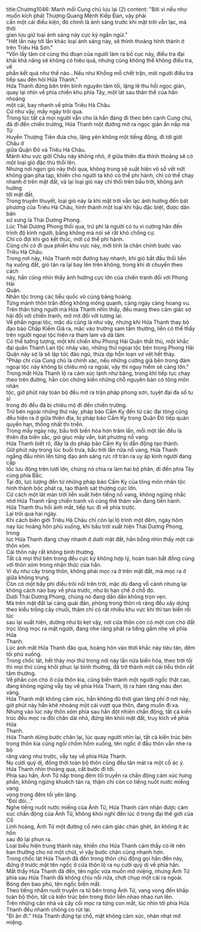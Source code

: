 title:Chương1046: Manh mối Cung chủ lưu lại (2)
content:
"Bởi vì nếu như muốn kích phát Thượng Quang Mệnh Kiếp Đan, vậy phải<br>cần một cái điều kiện, đó chính là ánh sáng trước khi mặt trời vẫn lạc, mà thời<br>gian lưu giữ loại ánh sáng này cực kỳ ngắn ngủi."<br>"Hết lần này tới lần khác loại ánh sáng này, sẽ thỉnh thoảng hình thành ở<br>trên Triêu Hà Sơn."<br>"Vốn lấy tâm cơ cùng thủ đoạn của người làm ra bố cục này, điều tra đại<br>khái khả năng sẽ không có hiệu quả, nhưng cũng không thể không điều tra, về<br>phần kết quả như thế nào…Nếu như Khổng mỗ chết trận, mời người điều tra<br>tiếp sau đến hỏi Hứa Thanh."<br>Hứa Thanh đứng bên trên bình nguyên tăm tối, lặng lẽ thu hồi ngọc giản,<br>quay lại nhìn về phía chiến khu phía Tây, một lát sau thân thể của hắn nhoáng<br>một cái, bay nhanh về phía Triêu Hà Châu.<br>Cứ như vậy, mấy ngày trôi qua.<br>Trong lúc tất cả mọi người vẫn cho là hắn đang đi theo bên cạnh Cung chủ,<br>đã đi đến chiến trường, Hứa Thanh một đường mở ra ngọc giản ẩn nấp mà Tử<br>Huyền Thượng Tiên đưa cho, lặng yên không một tiếng động, đi tới giới Châu ở<br>giữa Quận Đô và Triêu Hà Châu.<br>Mảnh khu vực giới Châu này không nhỏ, ở giữa thiên địa thỉnh thoảng sẽ có<br>một loại gió đặc thù thổi lên.<br>Nhưng nơi ngọn gió này thổi qua, không trung sẽ xuất hiện vô số vết nứt<br>không gian pha tạp, khiến cho người ta khó có thể phi hành, chỉ có thể chạy<br>nhanh ở trên mặt đất, vả lại loại gió này chỉ thổi trên bầu trời, không ảnh hưởng<br>tới mặt đất.<br>Trong truyền thuyết, loại gió này là khi mặt trời vẫn lạc ảnh hướng đến bát<br>phương của Triêu Hà Châu, hình thành một loại khí hậu đặc biệt, được dân bản<br>xứ xưng là Thái Dương Phong.<br>Lúc Thái Dương Phong thổi qua, trừ phi là người có tu vi cường hãn đến<br>trình độ kinh người, bằng không mà nói sẽ rất khó chống cự.<br>Chỉ có đợi khi gió kết thúc, mới có thể phi hành.<br>Cũng chỉ có đi qua phiến khu vực này, mới tính là chân chính bước vào<br>Triêu Hà Châu.<br>Trong nơi này, Hứa Thanh một đường bay nhanh, khi gió bắt đầu thổi liền<br>hạ xuống đất, gió tản ra lại bay lên trên không, trong khi di chuyển theo cách<br>này, hắn cũng nhìn thấy ảnh hưởng cực lớn của chiến tranh đối với Phong Hải<br>Quận.<br>Nhân tộc trong các tiểu quốc vô cùng bàng hoàng.<br>Từng mảnh thôn trấn đồng không mông quạnh, càng ngày càng hoang vu.<br>Trên thân từng người mà Hứa Thanh nhìn thấy, đều mang theo cảm giác sợ<br>hãi đối với chiến tranh, mờ mịt đối với tương lai.<br>Về phần ngoại tộc, mặc dù cũng là như vậy, nhưng khi Hứa Thanh thay bộ<br>đạo bào Chấp Kiếm Giả ra, mặc vào trường sam tầm thường, liền có thể thấy<br>trên người ngoại tộc hiện ra tham lam và dã tâm.<br>Có thể tưởng tượng, một khi chiến khu Phong Hải Quận thất thủ, một khắc<br>đại quân Thánh Lan tộc nhảy vào, những thứ ngoại tộc bên trong Phong Hải<br>Quận này sợ là sẽ lập tức đào ngũ, thừa dịp hỗn loạn vơ vét hết thảy.<br>"Pháp chỉ của Cung chủ là chính xác, nếu những cường giả bên trong đám<br>ngoại tộc này không bị chiêu mộ ra ngoài, vậy thì nguy hiểm sẽ càng lớn."<br>Trong mắt Hứa Thanh lộ ra cảm xúc lạnh như băng, trong khi tiếp tục chạy<br>theo trên đường, hắn còn chứng kiến những chỗ nguyên bản có tông môn nhân<br>tộc, giờ phút này toàn bộ đều mở ra trận pháp phong sơn, tuyệt đại đa số tu sĩ<br>trong đó đều đã bị chiêu mộ đi đến chiến trường.<br>Trừ bên ngoài những thứ này, pháp bảo Cấm Kỵ đến từ các đại tông cũng<br>đều hiện ra ở giữa thiên địa, bị pháp bảo Cấm Kỵ trong Quận Đô tiếp quản<br>quyền hạn, thống nhất thi triển.<br>Trong mấy ngày này, bầu trời biến hóa hơn trăm lần, mỗi một lần đều là<br>thiên địa biến sắc, gió giục mây vần, bát phương nổ vang.<br>Hứa Thanh biết rõ, đây là do pháp bảo Cấm Kỵ bị dẫn động tạo thành.<br>Giờ phút này trong lúc buổi trưa, bầu trời lần nữa nổ vang, Hứa Thanh<br>ngẩng đầu nhìn lên từng đạo ánh sáng rực rỡ tràn ra uy áp kinh người đang cấp<br>tốc lưu động trên lưới lớn, chúng nó chia ra làm hai bộ phân, đi đến phía Tây<br>cùng phía Bắc.<br>Tại đó, lực lượng đến từ những pháp bảo Cấm Kỵ của tông môn nhân tộc<br>hình thành bộc phát ra, tạo thành sát thương cực lớn.<br>Cứ cách một lát màn trời liền xuất hiện tiếng nổ vang, không ngừng nhắc<br>nhở Hứa Thanh rằng chiến tranh vô cùng thê thảm vẫn đang tiến hành.<br>Hứa Thanh thu hồi ánh mắt, tiếp tục đi về phía trước.<br>Lại trôi qua hai ngày.<br>Khi cách biên giới Triêu Hà Châu chỉ còn lại lộ trình một đêm, ngày hôm<br>nay lúc hoàng hôn phủ xuống, khi bầu trời xuất hiện Thái Dương Phong, trong<br>lúc Hứa Thanh đang chạy nhanh ở dưới mặt đất, hắn bỗng nhìn thấy một cái<br>thôn xóm.<br>Cái thôn này rất không bình thường.<br>Tất cả mọi thứ bên trong đều cực kỳ không hợp lý, hoàn toàn bất đồng cùng<br>với thôn xóm trong nhận thức của hắn.<br>Ví dụ như cây trong thôn, không phải mọc ra ở trên mặt đất, mà mọc ra ở<br>giữa không trung.<br>Còn có một bầy phi điểu trôi nổi trên trời, mặc dù đang vỗ cánh nhưng lại<br>không cách nào bay về phía trước, như bị hạn chế ở chỗ đó.<br>Dưới Thái Dương Phong, chúng nó đang dần dần không trọn vẹn.<br>Mà trên mặt đất lại càng quái đản, phòng trong thôn rõ ràng đều xây dựng<br>theo kiểu trồng cây chuối, thậm chí có rất nhiều khu vực khi thì tan biến rồi lúc<br>sau lại xuất hiện, dường như bị kẹt vậy, nơi cửa thôn còn có một con chó đất<br>trọc lông mọc ra mặt người, đang nhe răng phát ra tiếng gầm nhẹ về phía Hứa<br>Thanh.<br>Lúc ánh mắt Hứa Thanh đảo qua, hoàng hôn vào thời khắc này tiêu tán, đêm<br>tối phủ xuống.<br>Trong chốc lát, hết thảy mọi thứ trong nơi này lần nữa biến hóa, theo trời tối<br>thì mọi thứ cũng khôi phục lại bình thường, đã trở thành một cái tiểu thôn rất<br>tầm thường.<br>Về phần con chó ở cửa thôn kia, cũng biến thành một người ngốc thật cao,<br>đang không ngừng vẫy tay về phía Hứa Thanh, lộ ra hàm răng màu đen vàng.<br>Hứa Thanh mặt không cảm xúc, hắn không đủ thời gian lãng phí ở nơi này,<br>giờ phút này hắn khẽ nhoáng một cái vượt qua thôn, đang muốn đi xa.<br>Nhưng vào lúc này thôn xóm phía sau hắn đột nhiên chấn động, tất cả kiến<br>trúc đều mọc ra đôi chân dài nhỏ, đứng lên khỏi mặt đất, truy kích về phía Hứa<br>Thanh.<br>Hứa Thanh dừng bước chân lại, lúc quay người nhìn lại, tất cả kiến trúc bên<br>trong thôn kia cũng ngồi chồm hổm xuống, tên ngốc ở đầu thôn vẫn nhe ra bộ<br>răng vàng như trước, vẫy tay về phía Hứa Thanh.<br>Nụ cười quỷ dị, đồng thời toàn bộ thôn cũng đều tản mát ra một cỗ ác ý.<br>Hứa Thanh nhìn thoáng qua, cất bước đi tới.<br>Phía sau hắn, Ảnh Tử nấp trong đêm tối truyền ra chấn động cảm xúc hưng<br>phấn, không ngừng khuếch tán ra, thậm chí còn có tiếng nuốt nước miếng vang<br>vọng trong đêm tối yên lặng.<br>"Đói đói..."<br>Nghe tiếng nuốt nước miếng của Ảnh Tử, Hứa Thanh cảm nhận được cảm<br>xúc chấn động của Ảnh Tử, không khỏi nghĩ đến lúc ở trong đại thế giới của Cổ<br>Linh hoàng, Ảnh Tử một đường cố nén cảm giác chán ghét, ăn không ít ác hồn<br>sau đó lại phun ra.<br>Loại biểu hiện trung thành này, khiến cho Hứa Thanh cảm thấy có lẽ nên<br>ban thưởng cho nó một chút, vì vậy bước chân cũng nhanh hơn.<br>Trong chốc lát Hứa Thanh đã đến trong thôn chủ động gọi hắn đến này,<br>đứng ở trước mặt tên ngốc ở cửa thôn lộ ra nụ cười quỷ dị về phía hắn.<br>Mắt thấy Hứa Thanh đã đến, tên ngốc vừa muốn mở miệng, nhưng Ảnh Tử<br>phía sau Hứa Thanh đã không chịu nổi nữa, chợt chụp một cái ra ngoài.<br>Bóng đen bao phủ, tên ngốc biến mất.<br>Theo tiếng nhấm nuốt truyền ra từ bên trong Ảnh Tử, vang vọng đến khắp<br>toàn bộ thôn, tất cả kiến trúc bên trong thôn liền nhao nhao run lên.<br>Trên những căn nhà và cây cối mọc ra từng con mắt, lúc nhìn tới phía Hứa<br>Thanh đều nhanh chóng co rút lại.<br>"Đi ăn đi." Hứa Thanh đứng tại chỗ, mặt không cảm xúc, nhàn nhạt mở<br>miệng.
